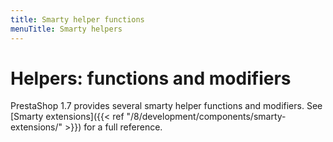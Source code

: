 ```yaml
---
title: Smarty helper functions
menuTitle: Smarty helpers
---
```


# Helpers: functions and modifiers

PrestaShop 1.7 provides several smarty helper functions and modifiers. See [Smarty extensions]({{< ref "/8/development/components/smarty-extensions/" >}}) for a full reference.
